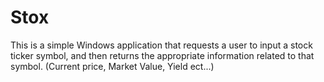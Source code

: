 # Stox
This is a simple Windows application that requests a user to input a stock ticker symbol, and then returns the appropriate information related to that symbol. (Current price, Market Value, Yield ect...)
